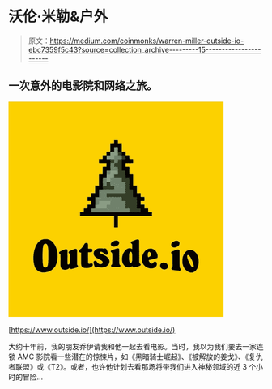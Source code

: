 # 沃伦·米勒&户外

> 原文：<https://medium.com/coinmonks/warren-miller-outside-io-ebc7359f5c43?source=collection_archive---------15----------------------->

## 一次意外的电影院和网络之旅。

![](img/3b1e1413ee8104922c4fd91b955e4c4b.png)

[https://www.outside.io/](https://www.outside.io/)

大约十年前，我的朋友乔伊请我和他一起去看电影。当时，我以为我们要去一家连锁 AMC 影院看一些潜在的惊悚片，如《黑暗骑士崛起》、《被解放的姜戈》、《复仇者联盟》或《T2》。或者，也许他计划去看那场将带我们进入神秘领域的近 3 个小时的冒险…